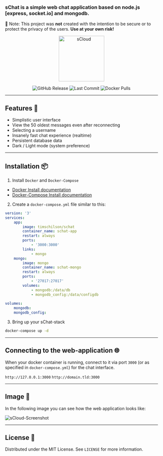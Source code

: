 ### sChat is a simple web chat application based on node.js [express, socket.io] and mongodb.

📢 Note: This project was **not** created with the intention to be secure or to protect the privacy of the users. **Use at your own risk!**

<p align="center">
        <img src="https://i.imgur.com/SCJbHwy.png" height="150" alt="sCloud">
    </a>
</p>

<p align="center">
    <img src="https://img.shields.io/github/v/release/timschilson/schat?style=flat-square" alt="GitHub Release">
    <img src="https://img.shields.io/github/last-commit/timschilson/schat?style=flat-square" alt="Last Commit">
    <img src="https://img.shields.io/docker/pulls/timschilson/schat?style=flat-square" alt="Docker Pulls">
</p>

---

## Features 📌

- Simplistic user interface
- View the 50 oldest messages even after reconnecting
- Selecting a username
- Insanely fast chat experience (realtime)
- Persistent database data
- Dark / Light mode (system preference)

---

## Installation 📦️

1. Install `Docker` and `Docker-Compose`

- [Docker Install documentation](https://docs.docker.com/install/)
- [Docker-Compose Install documentation](https://docs.docker.com/compose/install/)

2. Create a `docker-compose.yml` file similar to this:

```yml
version: '3'
services: 
    app:
        image: timschilson/schat
        container_name: schat-app
        restart: always
        ports: 
            - '3000:3000'
        links:
            - mongo
    mongo:
        image: mongo
        container_name: schat-mongo
        restart: always
        ports: 
            - '27017:27017'
        volumes:
            - mongodb:/data/db
            - mongodb_config:/data/configdb
            
volumes:
    mongodb:
    mongodb_config:
```

3. Bring up your sChat-stack

```bash
docker-compose up -d
```

---

## Connecting to the web-application 🌐

When your docker container is running, connect to it via port `3000` (or as specified in `docker-compose.yml`) for the chat interface.

`http://127.0.0.1:3000`
`http://domain.tld:3000`

---

## Image 📸

In the following image you can see how the web application looks like:

<img src="https://i.imgur.com/DuomlAs.png" alt="sCloud-Screenshot">

---

## License 🛂

Distributed under the MIT License. See  `LICENSE`  for more information.